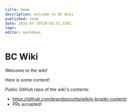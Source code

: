 ```yaml
---
title: Home
description: welcome to BC Wiki
published: true
date: 2020-07-19T20:03:51.536Z
tags: 
editor: markdown
---
```


# BC Wiki

Welcome to the wiki!

Here is some content!

Public GitHub repo of the wiki's contents: 
- https://github.com/brandoncurtis/wikijs-bcwiki-content/
- PRs accepted!